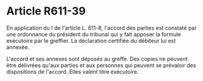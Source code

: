 # Article R611-39

En application du I de l'article L. 611-8, l'accord des parties est constaté par une ordonnance du président du tribunal qui y fait apposer la formule exécutoire par le greffier. La déclaration certifiée du débiteur lui est annexée.

L'accord et ses annexes sont déposés au greffe. Des copies ne peuvent être délivrées qu'aux parties et aux personnes qui peuvent se prévaloir des dispositions de l'accord. Elles valent titre exécutoire.
